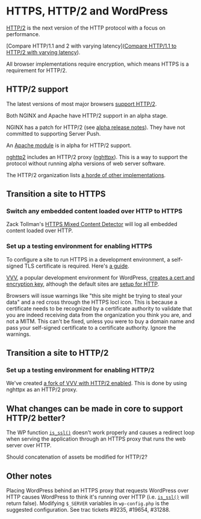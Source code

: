 # HTTPS, HTTP/2 and WordPress

[HTTP/2](https://http2.github.io/) is the next version of the HTTP protocol with
a focus on performance.

[Compare HTTP/1.1 and 2 with varying latency]([Compare HTTP/1.1 to HTTP/2 with varying latency](http://http2.golang.org/gophertiles?latency=1000)).

All browser implementations require encryption, which means HTTPS is a requirement for HTTP/2.

## HTTP/2 support

The latest versions of most major browsers [support HTTP/2](http://caniuse.com/#feat=http2).

Both NGINX and Apache have HTTP/2 support in an alpha stage.

NGINX has a patch for HTTP/2 (see [alpha release notes](https://www.nginx.com/blog/early-alpha-patch-http2/)).
They have not committed to supporting Server Push.

An [Apache module](https://github.com/icing/mod_h2) is in alpha for HTTP/2 support.

[nghttp2](https://nghttp2.org/) includes an HTTP/2 proxy ([nghttpx](https://nghttp2.org/documentation/nghttpx-howto.html)).
This is a way to support the protocol without running alpha versions of web server software.

The HTTP/2 organization lists [a horde of other implementations](https://github.com/http2/http2-spec/wiki/Implementations).

## Transition a site to HTTPS

### Switch any embedded content loaded over HTTP to HTTPS

Zack Tollman's [HTTPS Mixed Content Detector](https://www.tollmanz.com/wordpress-https-mixed-content-detector/)
will log all embedded content loaded over HTTP.

### Set up a testing environment for enabling HTTPS

To configure a site to run HTTPS in a development environment, a self-signed TLS
certificate is required. Here's [a guide](http://www.akadia.com/services/ssh_test_certificate.html).

[VVV](https://github.com/Varying-Vagrant-Vagrants/VVV), a popular development
environment for WordPress, [creates a cert and encryption key](https://github.com/Varying-Vagrant-Vagrants/VVV/blob/v1.1/provision/provision.sh#L233-L246),
although the default sites are [setup for HTTP](https://github.com/Varying-Vagrant-Vagrants/VVV/blob/v1.1/provision/provision.sh#L470).

Browsers will issue warnings like "this site might be trying to steal your data"
and a red cross through the HTTPS locl icon. This is because a certificate needs to
be recognized by a certificate authority to validate that you are indeed receiving
data from the organization you think you are, and not a MITM. This can't be fixed,
unless you were to buy a domain name and pass your self-signed certificate to a certificate
authority. Ignore the warnings.

## Transition a site to HTTP/2

### Set up a testing environment for enabling HTTP/2

We've created [a fork of VVV with HTTP/2 enabled](https://github.com/ericandrewlewis/VVV/tree/http2).
This is done by using nghttpx as an HTTP/2 proxy.

## What changes can be made in core to support HTTP/2 better?

The WP function [`is_ssl()`](https://github.com/WordPress/WordPress/blob/master/wp-includes/functions.php#L3748)
doesn't work properly and causes a redirect loop when serving the application through an HTTPS proxy
that runs the web server over HTTP.

Should concatenation of assets be modified for HTTP/2?

## Other notes

Placing WordPress behind an HTTPS proxy that requests WordPress over HTTP causes
WordPress to think it's running over HTTP (i.e. [`is_ssl()`](https://github.com/WordPress/WordPress/blob/master/wp-includes/functions.php#L3748) will return false).
Modifying `$_SERVER` variables in `wp-config.php` is the suggested configuration.
See trac tickets #9235, #19654, #31288.